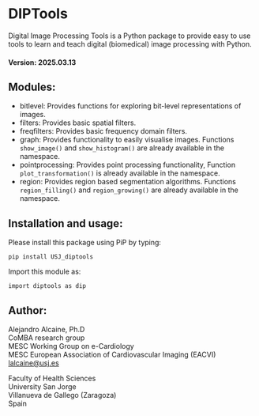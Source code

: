 # DIPTools
Digital Image Processing Tools is a Python package to provide easy to use tools to learn and teach digital (biomedical) image processing with Python.

#### Version: 2025.03.13

## Modules:
* bitlevel: Provides functions for exploring bit-level representations of images. 
* filters: Provides basic spatial filters. 
* freqfilters: Provides basic frequency domain filters. 
* graph: Provides functionality to easily visualise images. Functions `show_image()` and `show_histogram()` are already available in the namespace. 
* pointprocessing: Provides point processing functionality, Function `plot_transformation()` is already available in the namespace.
* region: Provides region based segmentation algorithms. Functions `region_filling()` and `region_growing()` are already available in the namespace. 

## Installation and usage:

Please install this package using PiP by typing:

`pip install USJ_diptools`

Import this module as:

`import diptools as dip`

## Author:
Alejandro Alcaine, Ph.D\
CoMBA research group\
MESC Working Group on e-Cardiology\
MESC European Association of Cardiovascular Imaging (EACVI)\
lalcaine@usj.es

Faculty of Health Sciences\
University San Jorge\
Villanueva de Gallego (Zaragoza)\
Spain
